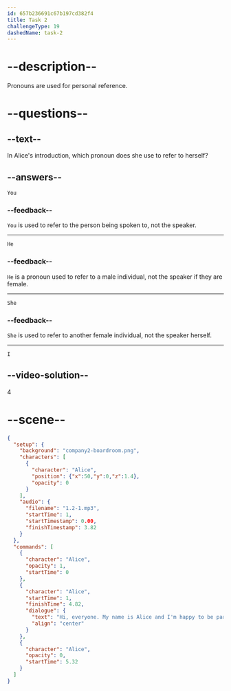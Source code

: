 ```yaml
---
id: 657b236691c67b197cd382f4
title: Task 2
challengeType: 19
dashedName: task-2
---
```

<!--
AUDIO REFERENCE:

Alice: Hi, BLANK! My BLANK is Alice, and I'm happy to BLANK part of the BLANK.
-->

# --description--

Pronouns are used for personal reference. 

# --questions--

## --text--

In Alice's introduction, which pronoun does she use to refer to herself?

## --answers--

`You`

### --feedback--

`You` is used to refer to the person being spoken to, not the speaker.

---

`He`

### --feedback--

`He` is a pronoun used to refer to a male individual, not the speaker if they are female.

---

`She`

### --feedback--

`She` is used to refer to another female individual, not the speaker herself.

---

`I`

## --video-solution--

4


# --scene--

```json
{
  "setup": {
    "background": "company2-boardroom.png",
    "characters": [
      {
        "character": "Alice",
        "position": {"x":50,"y":0,"z":1.4},
        "opacity": 0
      }
    ],
    "audio": {
      "filename": "1.2-1.mp3",
      "startTime": 1,
      "startTimestamp": 0.00,
      "finishTimestamp": 3.82
    }
  },
  "commands": [
    {
      "character": "Alice",
      "opacity": 1,
      "startTime": 0
    },
    {
      "character": "Alice",
      "startTime": 1,
      "finishTime": 4.82,
      "dialogue": {
        "text": "Hi, everyone. My name is Alice and I'm happy to be part of the team.",
        "align": "center"
      }
    },
    {
      "character": "Alice",
      "opacity": 0,
      "startTime": 5.32
    }
  ]
}
```
